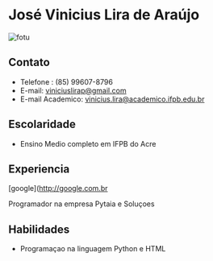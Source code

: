 #  José Vinicius Lira de Araújo 

![fotu](downloads.png)

##  Contato
* Telefone : (85) 99607-8796
* E-mail: viniciuslirap@gmail.com
* E-mail Academico: vinicius.lira@academico.ifpb.edu.br

## Escolaridade
* Ensino Medio completo em IFPB do Acre

## Experiencia 
[google](http://google.com.br

Programador na empresa  Pytaia e Soluçoes

## Habilidades

* Programaçao na linguagem Python e HTML
